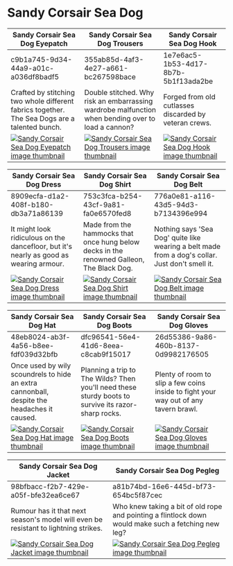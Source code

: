 # Sandy Corsair Sea Dog

| Sandy Corsair Sea Dog Eyepatch | Sandy Corsair Sea Dog Trousers | Sandy Corsair Sea Dog Hook |
| ------------------------------ | ------------------------------ | -------------------------- |
| c9b1a745-9d34-44a9-a01c-a036df8badf5 | 355ab85d-4af3-4e27-a661-bc267598bace | 1e7e6ac5-1b53-4d17-8b7b-5b1f13ada2be |
| Crafted by stitching two whole different fabrics together. The Sea Dogs are a talented bunch. | Double stitched. Why risk an embarrassing wardrobe malfunction when bending over to load a cannon? | Forged from old cutlasses discarded by veteran crews. |
| [![Sandy Corsair Sea Dog Eyepatch image thumbnail](https://seaofthieves.wiki.gg/images/5/5f/Sandy_Corsair_Sea_Dog_Eyepatch.png)](https://seaofthieves.wiki.gg/wiki/Sandy_Corsair_Sea_Dog_Eyepatch) | [![Sandy Corsair Sea Dog Trousers image thumbnail](https://seaofthieves.wiki.gg/images/4/45/Sandy_Corsair_Sea_Dog_Trousers.png)](https://seaofthieves.wiki.gg/wiki/Sandy_Corsair_Sea_Dog_Trousers) | [![Sandy Corsair Sea Dog Hook image thumbnail](https://seaofthieves.wiki.gg/images/b/be/Sandy_Corsair_Sea_Dog_Hook.png)](https://seaofthieves.wiki.gg/wiki/Sandy_Corsair_Sea_Dog_Hook) |

| Sandy Corsair Sea Dog Dress | Sandy Corsair Sea Dog Shirt | Sandy Corsair Sea Dog Belt |
| --------------------------- | --------------------------- | -------------------------- |
| 8909ecfa-d1a2-408f-b180-db3a71a86139 | 753c3fca-b254-43cf-9a81-fa0e6570fed8 | 776a0e81-a116-43d5-94d3-b7134396e994 |
| It might look ridiculous on the dancefloor, but it's nearly as good as wearing armour. | Made from the hammocks that once hung below decks in the renowned Galleon, The Black Dog. | Nothing says 'Sea Dog' quite like wearing a belt made from a dog's collar. Just don't smell it. |
| [![Sandy Corsair Sea Dog Dress image thumbnail](https://seaofthieves.wiki.gg/images/4/41/Sandy_Corsair_Sea_Dog_Dress.png)](https://seaofthieves.wiki.gg/wiki/Sandy_Corsair_Sea_Dog_Dress) | [![Sandy Corsair Sea Dog Shirt image thumbnail](https://seaofthieves.wiki.gg/images/b/b3/Sandy_Corsair_Sea_Dog_Shirt.png)](https://seaofthieves.wiki.gg/wiki/Sandy_Corsair_Sea_Dog_Shirt) | [![Sandy Corsair Sea Dog Belt image thumbnail](https://seaofthieves.wiki.gg/images/a/a6/Sandy_Corsair_Sea_Dog_Belt.png)](https://seaofthieves.wiki.gg/wiki/Sandy_Corsair_Sea_Dog_Belt) |

| Sandy Corsair Sea Dog Hat | Sandy Corsair Sea Dog Boots | Sandy Corsair Sea Dog Gloves |
| ------------------------- | --------------------------- | ---------------------------- |
| 48eb8024-ab3f-4a56-b8ee-fdf039d32bfb | dfc96541-56e4-41d6-8eea-c8cab9f15017 | 26d55386-9a86-460b-8137-0d9982176505 |
| Once used by wily scoundrels to hide an extra cannonball, despite the headaches it caused. | Planning a trip to The Wilds? Then you'll need these sturdy boots to survive its razor-sharp rocks. | Plenty of room to slip a few coins inside to fight your way out of any tavern brawl. |
| [![Sandy Corsair Sea Dog Hat image thumbnail](https://seaofthieves.wiki.gg/images/4/43/Sandy_Corsair_Sea_Dog_Hat.png)](https://seaofthieves.wiki.gg/wiki/Sandy_Corsair_Sea_Dog_Hat) | [![Sandy Corsair Sea Dog Boots image thumbnail](https://seaofthieves.wiki.gg/images/c/cd/Sandy_Corsair_Sea_Dog_Boots.png)](https://seaofthieves.wiki.gg/wiki/Sandy_Corsair_Sea_Dog_Boots) | [![Sandy Corsair Sea Dog Gloves image thumbnail](https://seaofthieves.wiki.gg/images/4/46/Sandy_Corsair_Sea_Dog_Gloves.png)](https://seaofthieves.wiki.gg/wiki/Sandy_Corsair_Sea_Dog_Gloves) |

| Sandy Corsair Sea Dog Jacket | Sandy Corsair Sea Dog Pegleg |
| ---------------------------- | ---------------------------- |
| 98bfbacc-f2b7-429e-a05f-bfe32ea6ce67 | a81b74bd-16e6-445d-bf73-654bc5f87cec |
| Rumour has it that next season's model will even be resistant to lightning strikes. | Who knew taking a bit of old rope and pointing a flintlock down would make such a fetching new leg? |
| [![Sandy Corsair Sea Dog Jacket image thumbnail](https://seaofthieves.wiki.gg/images/d/dc/Sandy_Corsair_Sea_Dog_Jacket.png)](https://seaofthieves.wiki.gg/wiki/Sandy_Corsair_Sea_Dog_Jacket) | [![Sandy Corsair Sea Dog Pegleg image thumbnail](https://seaofthieves.wiki.gg/images/c/c1/Sandy_Corsair_Sea_Dog_Pegleg.png)](https://seaofthieves.wiki.gg/wiki/Sandy_Corsair_Sea_Dog_Pegleg) |
